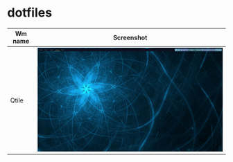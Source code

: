 # dotfiles  

| Wm name | Screenshot | 
| ------- | ---------- | 
|  Qtile  | ![All text](/qtile/screenshot.png "Preview") |
